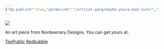 ```yaml
---
{"dg-publish":true,"permalink":"/art/cat-gang/maybe-youre-bad-luck/","title":"Maybe YOURE Bad Luck","tags":["Art","Halloween and Spooky"]}
---
```



![](https://baserow-media.ams3.digitaloceanspaces.com/user_files/OrMnZ6f3RUK7zX5xp5f5tRxxPCo8lwPN_8cd7ffefb51e884596a738cda3e9eccb99863e0c2ae48f673404581dd816d8fb.jpg)

An art piece from Nonbeenary Designs. You can get yours at:

[TeePublic](https://www.teepublic.com/t-shirt/50075026-maybe-youre-bad-luck?store_id=258912)
[Redbubble](https://www.redbubble.com/shop/ap/151542659?ref=studio-promote)

